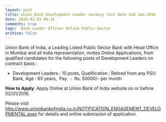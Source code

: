 ```yaml
---
layout: post
title: Union Bank Development Leader vacancy last date 2nd Jan-2016   
date: 2016-01-03 04:14
comments: true
tags:  Bank Leader Officer Online Public-Sector 
archive: false
---
```

Union Bank of India, a Leading Listed Public Sector Bank with Head Office in Mumbai and all India representation, invites Online Applications, from qualified candidates for the following posts of Development Leaders on contract basis :



- Development Leaders : 10 posts, Qualification : Retired from any PSU Bank, Age : 65 years,  Pay   :  Rs. 50000/- per month 



**How to Apply**: Apply Online at Union Bank of India website on or before 02/01/2016. 


Please visit <http://www.unionbankofindia.co.in/NOTIFICATION_ENGAGEMENT_DEVELOPMENTAL.aspx> for details and online submission of application.




